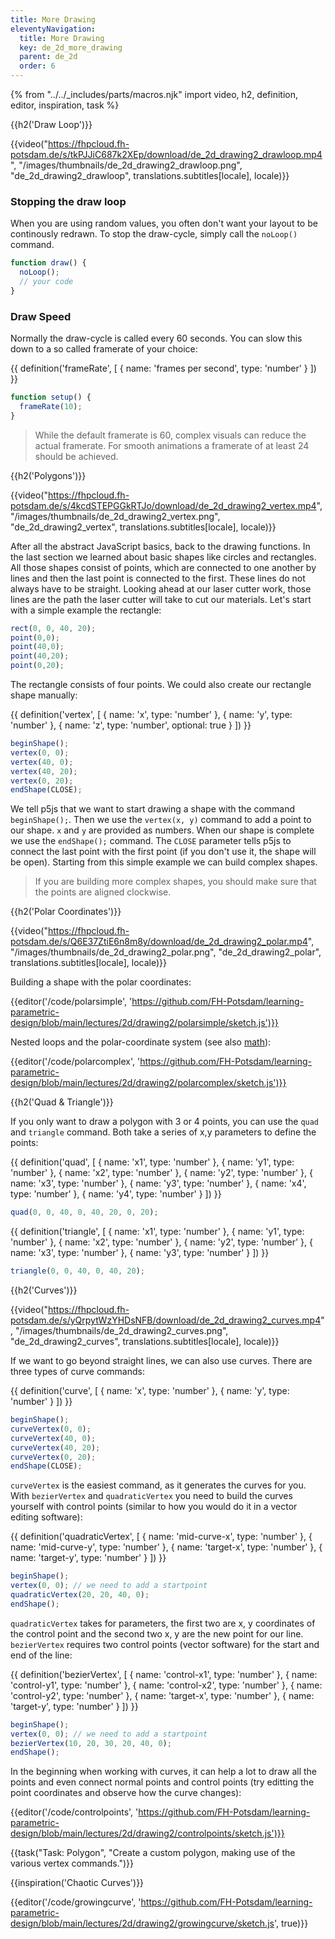 ```yaml
---
title: More Drawing
eleventyNavigation:
  title: More Drawing
  key: de_2d_more_drawing
  parent: de_2d
  order: 6
---
```


{% from "../../_includes/parts/macros.njk" import video, h2, definition, editor, inspiration, task %}

{{h2('Draw Loop')}}

{{video("https://fhpcloud.fh-potsdam.de/s/tkPJJiC687k2XEp/download/de_2d_drawing2_drawloop.mp4", "/images/thumbnails/de_2d_drawing2_drawloop.png", "de_2d_drawing2_drawloop", translations.subtitles[locale], locale)}}

<!--
de: https://fhpcloud.fh-potsdam.de/s/SyL8FRKWFsbXGrp
en: https://fhpcloud.fh-potsdam.de/s/tkPJJiC687k2XEp
-->

### Stopping the draw loop

When you are using random values, you often don't want your layout to be continously redrawn. To stop the draw-cycle, simply call the `noLoop()` command.

```js
function draw() {
  noLoop();
  // your code
}
```

### Draw Speed

Normally the draw-cycle is called every 60 seconds. You can slow this down to a so called framerate of your choice:

{{ definition('frameRate', [
  { name: 'frames per second', type: 'number' }
]) }}
```js
function setup() {
  frameRate(10);
}
```

> While the default framerate is 60, complex visuals can reduce the actual framerate. For smooth animations a framerate of at least 24 should be achieved.

{{h2('Polygons')}}

{{video("https://fhpcloud.fh-potsdam.de/s/4kcdSTEPGGkRTJo/download/de_2d_drawing2_vertex.mp4", "/images/thumbnails/de_2d_drawing2_vertex.png", "de_2d_drawing2_vertex", translations.subtitles[locale], locale)}}

<!--
de: https://fhpcloud.fh-potsdam.de/s/CA4eLGXZigSea9T
en: https://fhpcloud.fh-potsdam.de/s/4kcdSTEPGGkRTJo
-->

After all the abstract JavaScript basics, back to the drawing functions. In the last section we learned about basic shapes like circles and rectangles. All those shapes consist of points, which are connected to one another by lines and then the last point is connected to the first. These lines do not always have to be straight. Looking ahead at our laser cutter work, those lines are the path the laser cutter will take to cut our materials. Let's start with a simple example the rectangle:

```js
rect(0, 0, 40, 20);
point(0,0);
point(40,0);
point(40,20);
point(0,20);
```

The rectangle consists of four points. We could also create our rectangle shape manually:

{{ definition('vertex', [
  { name: 'x', type: 'number' },
  { name: 'y', type: 'number' },
  { name: 'z', type: 'number', optional: true }
]) }}
```js
beginShape();
vertex(0, 0);
vertex(40, 0);
vertex(40, 20);
vertex(0, 20);
endShape(CLOSE);
```

We tell p5js that we want to start drawing a shape with the command `beginShape();`. Then we use the `vertex(x, y)` command to add a point to our shape. `x` and `y` are provided as numbers. When our shape is complete we use the `endShape();` command. The `CLOSE` parameter tells p5js to connect the last point with the first point (if you don't use it, the shape will be open). Starting from this simple example we can build complex shapes.

> If you are building more complex shapes, you should make sure that the points are aligned clockwise.

{{h2('Polar Coordinates')}}

{{video("https://fhpcloud.fh-potsdam.de/s/Q6E37ZtiE6n8m8y/download/de_2d_drawing2_polar.mp4", "/images/thumbnails/de_2d_drawing2_polar.png", "de_2d_drawing2_polar", translations.subtitles[locale], locale)}}

<!--
de: https://fhpcloud.fh-potsdam.de/s/DM5BjnxQWjfTT2M
en: https://fhpcloud.fh-potsdam.de/s/Q6E37ZtiE6n8m8y
-->

Building a shape with the polar coordinates:

{{editor('/code/polarsimple', 'https://github.com/FH-Potsdam/learning-parametric-design/blob/main/lectures/2d/drawing2/polarsimple/sketch.js')}}

Nested loops and the polar-coordinate system (see also [math](../../extras/math)):

{{editor('/code/polarcomplex', 'https://github.com/FH-Potsdam/learning-parametric-design/blob/main/lectures/2d/drawing2/polarcomplex/sketch.js')}}

{{h2('Quad & Triangle')}}

If you only want to draw a polygon with 3 or 4 points, you can use the `quad` and `triangle` command. Both take a series of x,y parameters to define the points:

{{ definition('quad', [
  { name: 'x1', type: 'number' },
  { name: 'y1', type: 'number' },
  { name: 'x2', type: 'number' },
  { name: 'y2', type: 'number' },
  { name: 'x3', type: 'number' },
  { name: 'y3', type: 'number' },
  { name: 'x4', type: 'number' },
  { name: 'y4', type: 'number' }
]) }}
```js
quad(0, 0, 40, 0, 40, 20, 0, 20);
```

{{ definition('triangle', [
  { name: 'x1', type: 'number' },
  { name: 'y1', type: 'number' },
  { name: 'x2', type: 'number' },
  { name: 'y2', type: 'number' },
  { name: 'x3', type: 'number' },
  { name: 'y3', type: 'number' }
]) }}
```js
triangle(0, 0, 40, 0, 40, 20);
```

{{h2('Curves')}}

{{video("https://fhpcloud.fh-potsdam.de/s/yQrpytWzYHDsNFB/download/de_2d_drawing2_curves.mp4", "/images/thumbnails/de_2d_drawing2_curves.png", "de_2d_drawing2_curves", translations.subtitles[locale], locale)}}
<!--
de: https://fhpcloud.fh-potsdam.de/s/e5Cka4Jfj2b4iXA
en: https://fhpcloud.fh-potsdam.de/s/yQrpytWzYHDsNFB
-->

If we want to go beyond straight lines, we can also use curves. There are three types of curve commands:

{{ definition('curve', [
  { name: 'x', type: 'number' },
  { name: 'y', type: 'number' }
]) }}
```js
beginShape();
curveVertex(0, 0);
curveVertex(40, 0);
curveVertex(40, 20);
curveVertex(0, 20);
endShape(CLOSE);
```

`curveVertex` is the easiest command, as it generates the curves for you. With `bezierVertex` and `quadraticVertex` you need to build the curves yourself with control points (similar to how you would do it in a vector editing software):

{{ definition('quadraticVertex', [
  { name: 'mid-curve-x', type: 'number' },
  { name: 'mid-curve-y', type: 'number' },
  { name: 'target-x', type: 'number' },
  { name: 'target-y', type: 'number' }
]) }}
```js
beginShape();
vertex(0, 0); // we need to add a startpoint
quadraticVertex(20, 20, 40, 0);
endShape();
```

`quadraticVertex` takes for parameters, the first two are x, y coordinates of the control point and the second two x, y are the new point for our line. `bezierVertex` requires two control points (vector software) for the start and end of the line:

{{ definition('bezierVertex', [
  { name: 'control-x1', type: 'number' },
  { name: 'control-y1', type: 'number' },
  { name: 'control-x2', type: 'number' },
  { name: 'control-y2', type: 'number' },
  { name: 'target-x', type: 'number' },
  { name: 'target-y', type: 'number' }
]) }}
```js
beginShape();
vertex(0, 0); // we need to add a startpoint
bezierVertex(10, 20, 30, 20, 40, 0);
endShape();
```

In the beginning when working with curves, it can help a lot to draw all the points and even connect normal points and control points (try editting the point coordinates and observe how the curve changes):

{{editor('/code/controlpoints', 'https://github.com/FH-Potsdam/learning-parametric-design/blob/main/lectures/2d/drawing2/controlpoints/sketch.js')}}

{{task("Task: Polygon", "Create a custom polygon, making use of the various vertex commands.")}}

{{inspiration('Chaotic Curves')}}

{{editor('/code/growingcurve', 'https://github.com/FH-Potsdam/learning-parametric-design/blob/main/lectures/2d/drawing2/growingcurve/sketch.js', true)}}